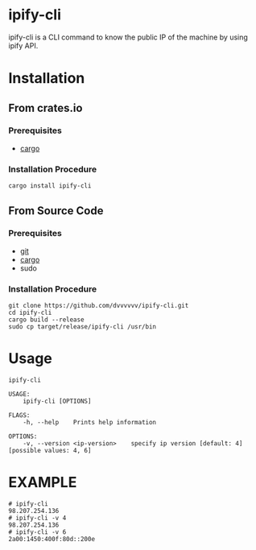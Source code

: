 # ipify-cli
ipify-cli is a CLI command to know the public IP of the machine by using ipify API.
# Installation
## From crates.io
### Prerequisites
  - [cargo](https://www.rust-lang.org/tools/install)
### Installation Procedure
```
cargo install ipify-cli
```
## From Source Code
### Prerequisites
  - [git](https://git-scm.com/downloads)
  - [cargo](https://www.rust-lang.org/tools/install)
  - sudo

### Installation Procedure
```
git clone https://github.com/dvvvvvv/ipify-cli.git
cd ipify-cli
cargo build --release
sudo cp target/release/ipify-cli /usr/bin
```
# Usage
```
ipify-cli

USAGE:
    ipify-cli [OPTIONS]

FLAGS:
    -h, --help    Prints help information

OPTIONS:
    -v, --version <ip-version>    specify ip version [default: 4]  [possible values: 4, 6]
```
# EXAMPLE

```
# ipify-cli
98.207.254.136
# ipify-cli -v 4
98.207.254.136
# ipify-cli -v 6
2a00:1450:400f:80d::200e
```
